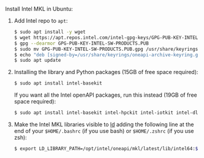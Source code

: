 Install Intel MKL in Ubuntu:

1. Add Intel repo to `apt`:

   ```bash
   $ sudo apt install -y wget
   $ wget https://apt.repos.intel.com/intel-gpg-keys/GPG-PUB-KEY-INTEL-SW-PRODUCTS.PUB
   $ gpg --dearmor GPG-PUB-KEY-INTEL-SW-PRODUCTS.PUB
   $ sudo mv GPG-PUB-KEY-INTEL-SW-PRODUCTS.PUB.gpg /usr/share/keyrings/oneapi-archive-keyring.gpg
   $ echo "deb [signed-by=/usr/share/keyrings/oneapi-archive-keyring.gpg] https://apt.repos.intel.com/oneapi all main" > /etc/apt/sources.list.d/oneAPI.list
   $ sudo apt update
   ```


2. Installing the library and Python packages (15GB of free space required):

   ```bash
   $ sudo apt install intel-basekit    
   ```
   

   If you want all the Intel openAPI packages, run this instead (19GB of free space required):

   ```bash
   $ sudo apt install intel-basekit intel-hpckit intel-iotkit intel-dlfdkit intel-aikit intel-renderkit
   ```

3. Make the Intel MKL libraries visible to [ld](https://linux.die.net/man/1/ld) adding the following line at the end of your `$HOME/.bashrc` (if you use bash) or `$HOME/.zshrc` (if you use zsh):

   ```bash
   $ export LD_LIBRARY_PATH=/opt/intel/oneapi/mkl/latest/lib/intel64:${LD_LIBRARY_PATH}
   ```
